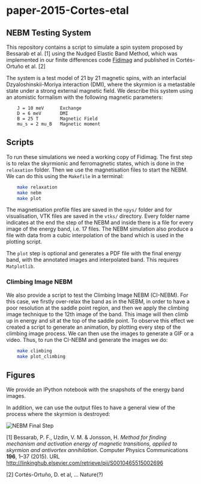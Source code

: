 # paper-2015-Cortes-etal

## NEBM Testing System

This repository contains a script to simulate a spin system proposed by
Bessarab et al. [1] using the Nudged Elastic Band Method, which was implemented
in our finite differences code
[Fidimag](http://computationalmodelling.github.io/fidimag/) and published in
Cortés-Ortuño et al. [2]

The system is a test model of 21 by 21 magnetic spins, with an interfacial
Dzyaloshinskii-Moriya interaction (DMI), where the skyrmion is a metastable
state under a strong external magnetic field.  We describe this system using an
atomistic formalism with the following magnetic parameters:

```
    J = 10 meV      Exchange
    D = 6 meV       DMI
    B = 25 T        Magnetic Field
    mu_s = 2 mu_B   Magnetic moment

```

## Scripts

To run these simulations we need a working copy of Fidimag.  The first step is
to relax the skyrmionic and ferromagnetic states, which is done in the
`relaxation` folder. Then we use the magnetisation files to start the NEBM. We
can do this using the `Makefile` in a terminal:

```bash
    make relaxation
    make nebm
    make plot
```
 
The magnetisation profile files are saved in the `npys/` folder and for
visualisation, VTK files are saved in the `vtks/` directory. Every folder name
indicates at the end the step of the NEBM and inside there is a file for every
image of the energy band, i.e. 17 files.  The NEBM simulation also produce a
file with data from a cubic interpolation of the band which is used in the
plotting script.

The `plot` step is optional and generates a PDF file with the final energy
band, with the annotated images and interpolated band. This requires
`Matplotlib`.  

### Climbing Image NEBM

We also provide a script to test the Climbing Image NEBM (CI-NEBM). For this
case, we firstly over-relax the band as in the NEBM, in order to have a poor
resolution at the saddle point region, and then we apply the climbing image
technique to the 12th image of the band. This image will then climb up in
energy and sit at the top of the saddle point. To observe this effect we
created a script to generate an animation, by plotting every step of the
climbing image process. We can then use the images to generate a GIF or a
video. Thus, to run the CI-NEBM and generate the images we do:

```bash
    make climbing
    make plot_climbing
```

## Figures

We provide an IPython notebook with the snapshots of the energy band images.

In addition, we can use the output files to have a general view of the process
where the skyrmion is destroyed:

![](https://github.com/fangohr/paper-2015-Cortes-etal/blob/master/figs/sk-fm_NEBM.jpg "NEBM Final Step")


[1] Bessarab, P. F., Uzdin, V. M. & Jonsson, H. *Method for finding mechanism
and activation energy of magnetic transitions, applied to skyrmion and
antivortex annihilation*.  Computer Physics Communications **196**, 1–37 (2015).
URL http://linkinghub.elsevier.com/retrieve/pii/S0010465515002696

[2] Cortés-Ortuño, D. et al, ... Nature(?)
